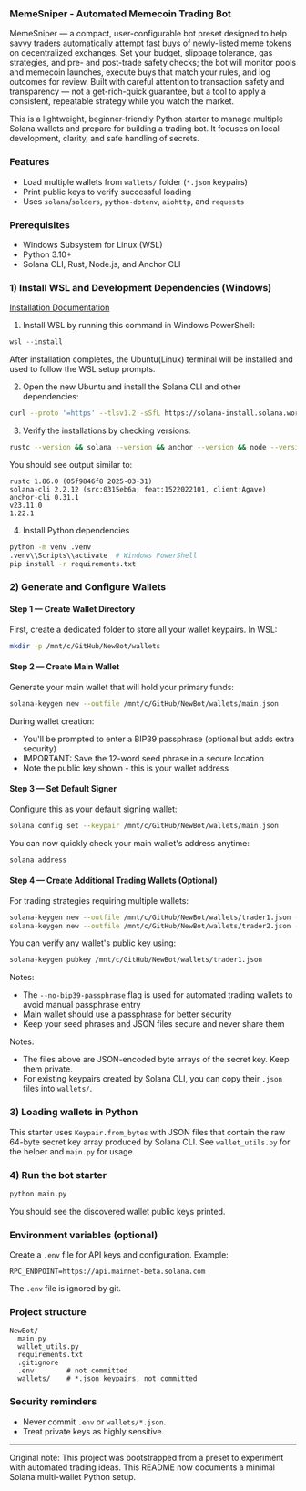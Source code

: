 ### MemeSniper - Automated Memecoin Trading Bot

MemeSniper — a compact, user-configurable bot preset designed to help savvy traders automatically attempt fast buys of newly-listed meme tokens on decentralized exchanges. Set your budget, slippage tolerance, gas strategies, and pre- and post-trade safety checks; the bot will monitor pools and memecoin launches, execute buys that match your rules, and log outcomes for review. Built with careful attention to transaction safety and transparency — not a get-rich-quick guarantee, but a tool to apply a consistent, repeatable strategy while you watch the market.

This is a lightweight, beginner‑friendly Python starter to manage multiple Solana wallets and prepare for building a trading bot. It focuses on local development, clarity, and safe handling of secrets.

### Features
- Load multiple wallets from `wallets/` folder (`*.json` keypairs)
- Print public keys to verify successful loading
- Uses `solana`/`solders`, `python-dotenv`, `aiohttp`, and `requests`

### Prerequisites
- Windows Subsystem for Linux (WSL)
- Python 3.10+
- Solana CLI, Rust, Node.js, and Anchor CLI

### 1) Install WSL and Development Dependencies (Windows)
[Installation Documentation](https://solana.com/docs/intro/installation#installation)
1. Install WSL by running this command in Windows PowerShell:
```powershell
wsl --install
```
After installation completes, the Ubuntu(Linux) terminal will be installed and used to follow the WSL setup prompts.

2. Open the new Ubuntu  and install the Solana CLI and other dependencies:
```bash
curl --proto '=https' --tlsv1.2 -sSfL https://solana-install.solana.workers.dev | bash
```

3. Verify the installations by checking versions:
```bash
rustc --version && solana --version && anchor --version && node --version && yarn --version
```

You should see output similar to:
```
rustc 1.86.0 (05f9846f8 2025-03-31)
solana-cli 2.2.12 (src:0315eb6a; feat:1522022101, client:Agave)
anchor-cli 0.31.1
v23.11.0
1.22.1
```

4. Install Python dependencies
```bash
python -m venv .venv
.venv\\Scripts\\activate  # Windows PowerShell
pip install -r requirements.txt
```

### 2) Generate and Configure Wallets

#### Step 1 — Create Wallet Directory
First, create a dedicated folder to store all your wallet keypairs. In WSL:

```bash
mkdir -p /mnt/c/GitHub/NewBot/wallets
```

#### Step 2 — Create Main Wallet
Generate your main wallet that will hold your primary funds:

```bash
solana-keygen new --outfile /mnt/c/GitHub/NewBot/wallets/main.json
```

During wallet creation:
- You'll be prompted to enter a BIP39 passphrase (optional but adds extra security)
- IMPORTANT: Save the 12-word seed phrase in a secure location
- Note the public key shown - this is your wallet address

#### Step 3 — Set Default Signer
Configure this as your default signing wallet:

```bash
solana config set --keypair /mnt/c/GitHub/NewBot/wallets/main.json
```

You can now quickly check your main wallet's address anytime:
```bash
solana address
```

#### Step 4 — Create Additional Trading Wallets (Optional)
For trading strategies requiring multiple wallets:

```bash
solana-keygen new --outfile /mnt/c/GitHub/NewBot/wallets/trader1.json --no-bip39-passphrase
solana-keygen new --outfile /mnt/c/GitHub/NewBot/wallets/trader2.json --no-bip39-passphrase
```

You can verify any wallet's public key using:
```bash
solana-keygen pubkey /mnt/c/GitHub/NewBot/wallets/trader1.json
```

Notes:
- The `--no-bip39-passphrase` flag is used for automated trading wallets to avoid manual passphrase entry
- Main wallet should use a passphrase for better security
- Keep your seed phrases and JSON files secure and never share them

Notes:
- The files above are JSON-encoded byte arrays of the secret key. Keep them private.
- For existing keypairs created by Solana CLI, you can copy their `.json` files into `wallets/`.

### 3) Loading wallets in Python
This starter uses `Keypair.from_bytes` with JSON files that contain the raw 64-byte secret key array produced by Solana CLI. See `wallet_utils.py` for the helper and `main.py` for usage.

### 4) Run the bot starter
```bash
python main.py
```
You should see the discovered wallet public keys printed.

### Environment variables (optional)
Create a `.env` file for API keys and configuration. Example:
```
RPC_ENDPOINT=https://api.mainnet-beta.solana.com
```
The `.env` file is ignored by git.

### Project structure
```
NewBot/
  main.py
  wallet_utils.py
  requirements.txt
  .gitignore
  .env        # not committed
  wallets/    # *.json keypairs, not committed
```

### Security reminders
- Never commit `.env` or `wallets/*.json`.
- Treat private keys as highly sensitive.

---

Original note: This project was bootstrapped from a preset to experiment with automated trading ideas. This README now documents a minimal Solana multi-wallet Python setup.
